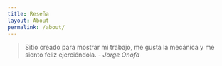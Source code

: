 ```yaml
---
title: Reseña
layout: About
permalink: /about/
---
```

> Sitio creado para mostrar mi trabajo, me gusta la mecánica y me siento feliz ejerciéndola. <cite>- Jorge Onofa</cite>


